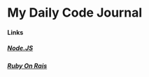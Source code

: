 # My Daily Code Journal

#### Links

##### [Node.JS](https://github.com/vanbumi/CodeJournal/tree/master/nodeJS)

##### [Ruby On Rais](https://github.com/vanbumi/CodeJournal/tree/master/RubyonRails)